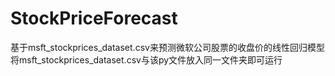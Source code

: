 # StockPriceForecast
基于msft_stockprices_dataset.csv来预测微软公司股票的收盘价的线性回归模型
将msft_stockprices_dataset.csv与该py文件放入同一文件夹即可运行
